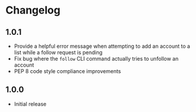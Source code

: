 # Changelog

## 1.0.1

- Provide a helpful error message when attempting to add an account to a list while a follow request is pending
- Fix bug where the `follow` CLI command actually tries to unfollow an account
- PEP 8 code style compliance improvements

## 1.0.0

- Initial release
